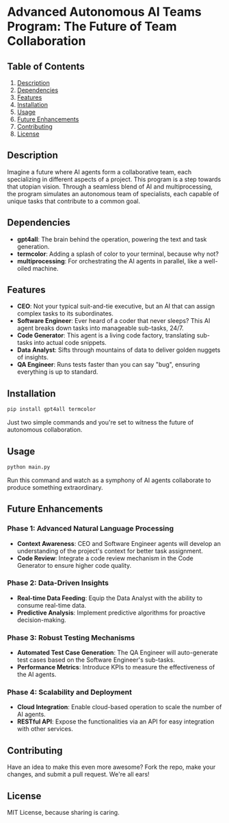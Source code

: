
# Advanced Autonomous AI Teams Program: The Future of Team Collaboration

## Table of Contents
1. [Description](#description)
2. [Dependencies](#dependencies)
3. [Features](#features)
4. [Installation](#installation)
5. [Usage](#usage)
6. [Future Enhancements](#future-enhancements)
7. [Contributing](#contributing)
8. [License](#license)

## Description
Imagine a future where AI agents form a collaborative team, each specializing in different aspects of a project. This program is a step towards that utopian vision. Through a seamless blend of AI and multiprocessing, the program simulates an autonomous team of specialists, each capable of unique tasks that contribute to a common goal.

## Dependencies
- **gpt4all**: The brain behind the operation, powering the text and task generation.
- **termcolor**: Adding a splash of color to your terminal, because why not?
- **multiprocessing**: For orchestrating the AI agents in parallel, like a well-oiled machine.

## Features
- **CEO**: Not your typical suit-and-tie executive, but an AI that can assign complex tasks to its subordinates.
- **Software Engineer**: Ever heard of a coder that never sleeps? This AI agent breaks down tasks into manageable sub-tasks, 24/7.
- **Code Generator**: This agent is a living code factory, translating sub-tasks into actual code snippets.
- **Data Analyst**: Sifts through mountains of data to deliver golden nuggets of insights.
- **QA Engineer**: Runs tests faster than you can say "bug", ensuring everything is up to standard.

## Installation
```bash
pip install gpt4all termcolor
```
Just two simple commands and you're set to witness the future of autonomous collaboration.

## Usage
```bash
python main.py
```
Run this command and watch as a symphony of AI agents collaborate to produce something extraordinary.

## Future Enhancements
### Phase 1: Advanced Natural Language Processing
- **Context Awareness**: CEO and Software Engineer agents will develop an understanding of the project's context for better task assignment.
- **Code Review**: Integrate a code review mechanism in the Code Generator to ensure higher code quality.

### Phase 2: Data-Driven Insights
- **Real-time Data Feeding**: Equip the Data Analyst with the ability to consume real-time data.
- **Predictive Analysis**: Implement predictive algorithms for proactive decision-making.

### Phase 3: Robust Testing Mechanisms
- **Automated Test Case Generation**: The QA Engineer will auto-generate test cases based on the Software Engineer's sub-tasks.
- **Performance Metrics**: Introduce KPIs to measure the effectiveness of the AI agents.

### Phase 4: Scalability and Deployment
- **Cloud Integration**: Enable cloud-based operation to scale the number of AI agents.
- **RESTful API**: Expose the functionalities via an API for easy integration with other services.

## Contributing
Have an idea to make this even more awesome? Fork the repo, make your changes, and submit a pull request. We're all ears!

## License
MIT License, because sharing is caring.
